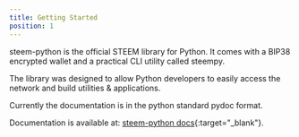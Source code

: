 ```yaml
---
title: Getting Started
position: 1
---
```


 steem-python is the official STEEM library for Python. It comes with a BIP38 encrypted wallet and a practical CLI utility called steempy. 
 
 The library was designed to allow Python developers to easily access the network and build utilities & applications. 
 
 Currently the documentation is in the python standard pydoc format. 
 
 Documentation is available at: [steem-python docs](http://steem.readthedocs.io/en/latest/){:target="_blank"}.
